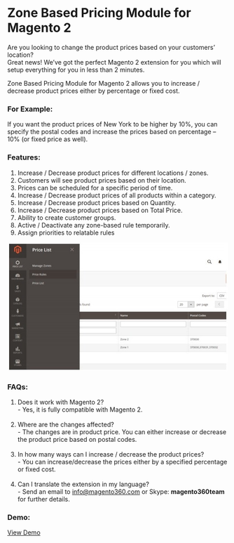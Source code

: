 # Zone Based Pricing Module for Magento 2
<p>Are you looking to change the product prices based on your customers’ location?<br>Great news! We’ve got the perfect Magento 2 extension for you which will setup everything for you in less than 2 minutes.</p>
<p>Zone Based Pricing Module for Magento 2 allows you to increase / decrease product prices
either by percentage or fixed cost.</p>

<h3>For Example:</h3>
<p>If you want the product prices of New York to be higher by 10%, you can specify the postal
codes and increase the prices based on percentage – 10% (or fixed price as well).</p>


<h3>Features:</h3>
<ol>
	<li>Increase / Decrease product prices for different locations / zones.</li>
	<li>Customers will see product prices based on their location.</li>
	<li>Prices can be scheduled for a specific period of time.</li>
	<li>Increase / Decrease product prices of all products within a category.</li>
	<li>Increase / Decrease product prices based on Quantity.</li>
	<li>Increase / Decrease product prices based on Total Price.</li>
	<li>Ability to create customer groups.</li>
	<li>Active / Deactivate any zone-based rule temporarily.</li>
	<li>Assign priorities to relatable rules</li>
</ol>

<img src="https://raw.githubusercontent.com/magento360/all-module-screenshots/master/zone-based-pricing-module/zone-based-pricing-module.jpg" alt="Backend" />

<h3>FAQs:</h3>
<ol>
	<li>Does it work with Magento 2?<br>- Yes, it is fully compatible with Magento 2.</li><br>
	<li>Where are the changes affected?<br>- The changes are in product price. You can either increase or decrease the product price based on postal codes.</li><br>
	<li>In how many ways can I increase / decrease the product prices?<br>- You can increase/decrease the prices either by a specified percentage or fixed cost.</li><br>
	<li>Can I translate the extension in my language?<br>- Send an email to <a href="mailto:info@magento360.com">info@magento360.com</a> or Skype: <b> magento360team </b> for further details.</li>
</ol>

<h3>Demo:</h3>
<a href="https://www.useloom.com/share/4a336c414bf54d7597773f6a66474c16"> View Demo</a>
